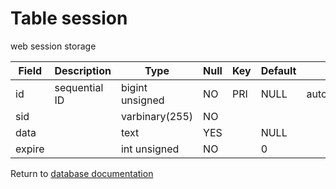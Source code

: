 Table session
===========

web session storage

| Field  | Description   | Type            | Null | Key | Default | Extra          |
| ------ | ------------- | --------------- | ---- | --- | ------- | -------------- |
| id     | sequential ID | bigint unsigned | NO   | PRI | NULL    | auto_increment |
| sid    |               | varbinary(255)  | NO   |     |         |                |
| data   |               | text            | YES  |     | NULL    |                |
| expire |               | int unsigned    | NO   |     | 0       |                |

Return to [database documentation](help/database)
